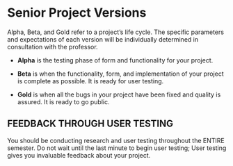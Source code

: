 # Senior Project Versions

Alpha, Beta, and Gold refer to a project’s life cycle. The specific parameters and expectations of each version will be individually determined in consultation with the professor.

* <strong>Alpha</strong> is the testing phase of form and functionality for your project.

* <strong>Beta</strong> is when the functionality, form, and implementation of your project is complete as possible. It is ready for user testing.

* <strong>Gold</strong> is when all the bugs in your project have been fixed and quality is assured. It is ready to go public.

## FEEDBACK THROUGH USER TESTING
You should be conducting research and user testing throughout the ENTIRE semester. Do not wait until the last minute to begin user testing; User testing gives you invaluable feedback about your project. 
